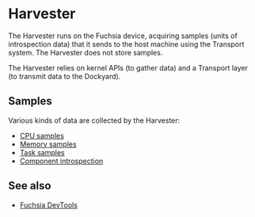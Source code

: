 # Harvester

The Harvester runs on the Fuchsia device, acquiring samples (units of
introspection data) that it sends to the host machine using the Transport
system. The Harvester does not store samples.

The Harvester relies on kernel APIs (to gather data) and a Transport layer (to
transmit data to the Dockyard).

## Samples

Various kinds of data are collected by the Harvester:

-   [CPU samples](cpu_samples.md)
-   [Memory samples](memory_samples.md)
-   [Task samples](task_samples.md)
-   [Component introspection](component_introspection.md)

## See also

-   [Fuchsia DevTools](../README.md)
